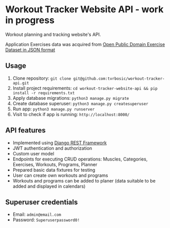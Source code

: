# Workout Tracker Website API - work in progress

Workout planning and tracking website's API.

Application Exercises data was acquired from [Open Public Domain Exercise Dataset in JSON format](https://github.com/wrkout/exercises.json)

## Usage

1. Clone repository: `git clone git@github.com:tvrbosic/workout-tracker-api.git`
2. Install project requirements: `cd workout-tracker-website-api && pip install -r requirements.txt`
3. Apply database migrations: `python3 manage.py migrate`
4. Create database superuser: `python3 manage.py createsuperuser`
5. Run app: `python3 manage.py runserver`
6. Visit to check if app is running: `http://localhost:8000/`

## API features

- Implemented using [Django REST Framework](https://www.django-rest-framework.org)
- JWT authentication and authorization
- Custom user model
- Endpoints for executing CRUD operations: Muscles, Categories, Exercises, Workouts, Programs, Planner
- Prepared basic data fixtures for testing
- User can create own workouts and programs
- Workouts and programs can be added to planer (data suitable to be added and displayed in calendars)

## Superuser credentials

- Email: `admin@email.com`
- Password: `Superuserpassword0!`
